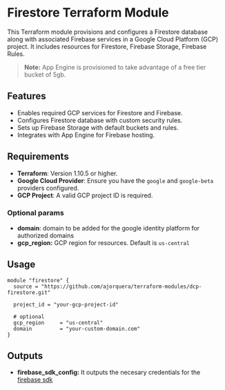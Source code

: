 # Firestore Terraform Module

This Terraform module provisions and configures a Firestore database along with associated Firebase services in a Google Cloud Platform (GCP) project. It includes resources for Firestore, Firebase Storage, Firebase Rules.

> **Note:** App Engine is provisioned to take advantage of a free tier bucket of 5gb. 

## Features

- Enables required GCP services for Firestore and Firebase.
- Configures Firestore database with custom security rules.
- Sets up Firebase Storage with default buckets and rules.
- Integrates with App Engine for Firebase hosting.

## Requirements

- **Terraform**: Version 1.10.5 or higher.
- **Google Cloud Provider**: Ensure you have the `google` and `google-beta` providers configured.
- **GCP Project**: A valid GCP project ID is required.

### Optional params
- **domain**: domain to be added for the google identity platform for authorized domains
- **gcp_region:** GCP region for resources. Default is `us-central`

## Usage

```hcl
module "firestore" {
  source = "https://github.com/ajorquera/terraform-modules/dcp-firestore.git"

  project_id = "your-gcp-project-id"
  
  # optional
  gcp_region     = "us-central"
  domain         = "your-custom-domain.com"
}
```

## Outputs
- **firebase_sdk_config:** It outputs the necesary credentials for the [firebase sdk](https://firebase.google.com/docs/reference/js/app.md#initializeapp)